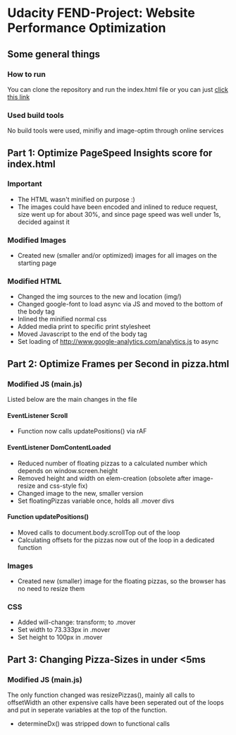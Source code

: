 # Udacity FEND-Project: Website Performance Optimization

## Some general things

### How to run
You can clone the repository and run the index.html file or you can just [click this link](https://derrado.github.io/fend-website_optimization/)

### Used build tools
No build tools were used, minifiy and image-optim through online services

## Part 1: Optimize PageSpeed Insights score for index.html

### Important
* The HTML wasn't minified on purpose :)
* The images could have been encoded and inlined to reduce request, size went up for about 30%, and since page speed was well under 1s, decided against it

### Modified Images
* Created new (smaller and/or optimized) images for all images on the starting page

### Modified HTML
* Changed the img sources to the new and location (img/)
* Changed google-font to load async via JS and moved to the bottom of the body tag
* Inlined the minified normal css
* Added media print to specific print stylesheet
* Moved Javascript to the end of the body tag
* Set loading of http://www.google-analytics.com/analytics.js to async

## Part 2: Optimize Frames per Second in pizza.html

### Modified JS (main.js)
Listed below are the main changes in the file

#### EventListener Scroll
* Function now calls updatePositions() via rAF

#### EventListener DomContentLoaded
* Reduced number of floating pizzas to a calculated number which depends on window.screen.height
* Removed height and width on elem-creation (obsolete after image-resize and css-style fix)
* Changed image to the new, smaller version
* Set floatingPizzas variable once, holds all .mover divs

#### Function updatePositions()
* Moved calls to document.body.scrollTop out of the loop
* Calculating offsets for the pizzas now out of the loop in a dedicated function

### Images
* Created new (smaller) image for the floating pizzas, so the browser has no need to resize them

### CSS
* Added will-change: transform; to .mover
* Set width to 73.333px in .mover
* Set height to 100px in .mover

## Part 3: Changing Pizza-Sizes in under <5ms

### Modified JS (main.js)
The only function changed was resizePizzas(), mainly all calls to offsetWidth an other expensive calls have been seperated out of the loops and put in seperate variables at the top of the function.
* determineDx() was stripped down to functional calls


